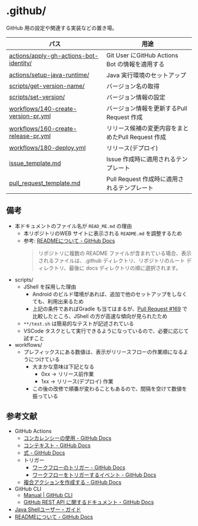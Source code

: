 # .github/
GitHub 用の設定や関連する実装などの置き場。

パス | 用途
--- | ---
[actions/apply-gh-actions-bot-identity/](./actions/apply-gh-actions-bot-identity/) | Git User にGitHub Actions Bot の情報を適用する
[actions/setup-java-runtime/](./actions/setup-java-runtime/) | Java 実行環境のセットアップ
[scripts/get-version-name/](./scripts/get-version-name/) | バージョン名の取得
[scripts/set-version/](./scripts/set-version/) | バージョン情報の設定
[workflows/140-create-version-pr.yml](./workflows/140-create-version-pr.yml) | バージョン情報を更新するPull Request 作成
[workflows/160-create-release-pr.yml](./workflows/160-create-release-pr.yml) | リリース候補の変更内容をまとめたPull Request 作成
[workflows/180-deploy.yml](./workflows/180-deploy.yml) | リリース(デプロイ)
[issue_template.md](./issue_template.md) | Issue 作成時に適用されるテンプレート
[pull_request_template.md](./pull_request_template.md) | Pull Request 作成時に適用されるテンプレート



## 備考
* 本ドキュメントのファイル名が `READ_ME.md` の理由
    * 本リポジトリのWEB サイトに表示される `README.md` を調整するため
    * 参考: [READMEについて - GitHub Docs]
        > リポジトリに複数の README ファイルが含まれている場合、表示されるファイルは、.github ディレクトリ、リポジトリのルート ディレクトリ、最後に docs ディレクトリの順に選択されます。
* scripts/
    * JShell を採用した理由
        * Android のビルド環境があれば、追加で他のセットアップをしなくても、利用出来るため
        * 上記の条件であればGradle も当てはまるが、[Pull Request #169](https://github.com/tshion/yumemi-inc_android-engineer-codecheck/pull/169) で比較したところ、JShell の方が高速な傾向が見られたため
    * `**/test.sh` は簡易的なテストが記述されている
    * VSCode タスクとして実行できるようになっているので、必要に応じて試すこと
* workflows/
    * プレフィックスにある数値は、表示がリリースフローの作業順になるようにつけている
        * 大まかな意味は下記となる
            * 0xx -> リリース前作業
            * 1xx -> リリース(デプロイ) 作業
        * この後の改修で順番が変わることもあるので、間隔を空けて数値を振っている



## 参考文献
* GitHub Actions
    * [コンカレンシーの使用 - GitHub Docs](https://docs.github.com/ja/actions/using-jobs/using-concurrency)
    * [コンテキスト - GitHub Docs](https://docs.github.com/ja/actions/learn-github-actions/contexts)
    * [式 - GitHub Docs](https://docs.github.com/ja/actions/learn-github-actions/expressions)
    * トリガー
        * [ワークフローのトリガー - GitHub Docs](https://docs.github.com/ja/actions/using-workflows/triggering-a-workflow)
        * [ワークフローをトリガーするイベント - GitHub Docs](https://docs.github.com/ja/actions/using-workflows/events-that-trigger-workflows)
    * [複合アクションを作成する - GitHub Docs](https://docs.github.com/ja/actions/creating-actions/creating-a-composite-action)
* GitHub CLI
    * [Manual | GitHub CLI](https://cli.github.com/manual/)
    * [GitHub REST API に関するドキュメント - GitHub Docs](https://docs.github.com/ja/rest?apiVersion=2022-11-28)
* [Java Shellユーザー・ガイド](https://docs.oracle.com/javase/jp/17/jshell/toc.htm)
* [READMEについて - GitHub Docs]



[READMEについて - GitHub Docs]: https://docs.github.com/ja/repositories/managing-your-repositorys-settings-and-features/customizing-your-repository/about-readmes
